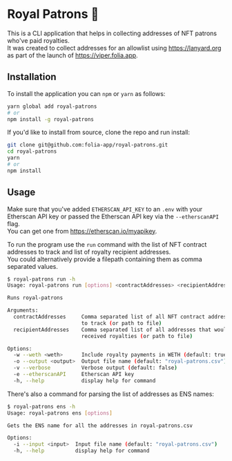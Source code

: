 # Royal Patrons 👑

This is a CLI application that helps in collecting addresses of NFT patrons who've paid royalties.  
It was created to collect addresses for an allowlist using https://lanyard.org as part of the launch of https://viper.folia.app.

## Installation

To install the application you can `npm` or `yarn` as follows:

```bash
yarn global add royal-patrons
# or
npm install -g royal-patrons
```

If you'd like to install from source, clone the repo and run install:
  
```bash
git clone git@github.com:folia-app/royal-patrons.git
cd royal-patrons
yarn
# or
npm install
```

## Usage

Make sure that you've added `ETHERSCAN_API_KEY` to an `.env` with your Etherscan API key or passed the Etherscan API key via the `--etherscanAPI` flag.  
You can get one from https://etherscan.io/myapikey.

To run the program use the `run` command with the list of NFT contract addresses to track and list of royalty recipient addresses.  
You could alternatively provide a filepath containing them as comma separated values.
```bash
$ royal-patrons run -h
Usage: royal-patrons run [options] <contractAddresses> <recipientAddresses>

Runs royal-patrons

Arguments:
  contractAddresses     Comma separated list of all NFT contract addresses you want
                        to track (or path to file)
  recipientAddresses    Comma separated list of all addresses that would have
                        received royalties (or path to file)

Options:
  -w --weth <weth>      Include royalty payments in WETH (default: true)
  -o --output <output>  Output file name (default: "royal-patrons.csv")
  -v --verbose          Verbose output (default: false)
  -e --etherscanAPI     Etherscan API key
  -h, --help            display help for command
```

There's also a command for parsing the list of addresses as ENS names:

```bash
$ royal-patrons ens -h
Usage: royal-patrons ens [options]

Gets the ENS name for all the addresses in royal-patrons.csv

Options:
  -i --input <input>  Input file name (default: "royal-patrons.csv")
  -h, --help          display help for command
```